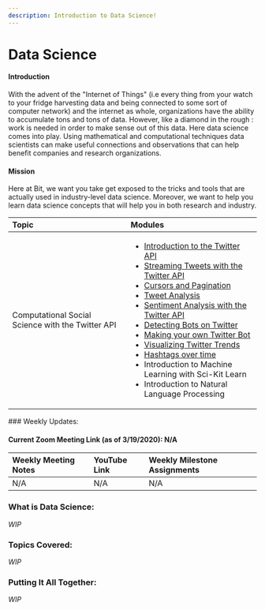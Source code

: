 ```yaml
---
description: Introduction to Data Science!
---
```


# Data Science

#### Introduction

With the advent of the "Internet of Things" \(i.e every thing from your watch to your fridge harvesting data and being connected to some sort of computer network\) and the internet as whole, organizations have the ability to accumulate tons and tons of data. However, like a diamond in the rough : work is needed in order to make sense out of this data. Here data science comes into play. Using mathematical and computational techniques data scientists can make useful connections and observations that can help benefit companies and research organizations.

#### Mission

 Here at Bit, we want you take get exposed to the tricks and tools that are actually used in industry-level data science. Moreover, we want to help you learn data science concepts that will help you in both research and industry.

<table>
  <thead>
    <tr>
      <th style="text-align:left">Topic</th>
      <th style="text-align:left">Modules</th>
    </tr>
  </thead>
  <tbody>
    <tr>
      <td style="text-align:left">Computational Social Science with the Twitter API</td>
      <td style="text-align:left">
        <ul>
          <li><a href="introduction-to-the-twitter-api.md">Introduction to the Twitter API</a>
          </li>
          <li><a href="streaming-with-the-twitter-api.md">Streaming Tweets with the Twitter API</a>
          </li>
          <li><a href="cursors-and-pagination.md">Cursors and Pagination</a>
          </li>
          <li><a href="tweet-analysis.md">Tweet Analysis</a>
          </li>
          <li><a href="sentiment-analysis-with-the-twitter-api.md">Sentiment Analysis with the Twitter API</a>
          </li>
          <li><a href="detecting-bots-on-twitter.md">Detecting Bots on Twitter</a>
          </li>
          <li><a href="making-your-own-twitter-bot.md">Making your own Twitter Bot</a>
          </li>
          <li><a href="visualizing-twitter-trends.md">Visualizing Twitter Trends</a>
          </li>
          <li><a href="hash-tags-over-time.md">Hashtags over time</a>
          </li>
          <li>Introduction to Machine Learning with Sci-Kit Learn</li>
          <li>Introduction to Natural Language Processing</li>
        </ul>
      </td>
    </tr>
  </tbody>
</table>### Weekly Updates:

#### Current Zoom Meeting Link \(as of 3/19/2020\): N/A

| Weekly Meeting Notes | YouTube Link | Weekly Milestone Assignments |
| :--- | :--- | :--- |
| N/A | N/A | N/A |

### What is Data Science:

_WIP_

### Topics Covered:

_WIP_

### Putting It All Together:

_WIP_

